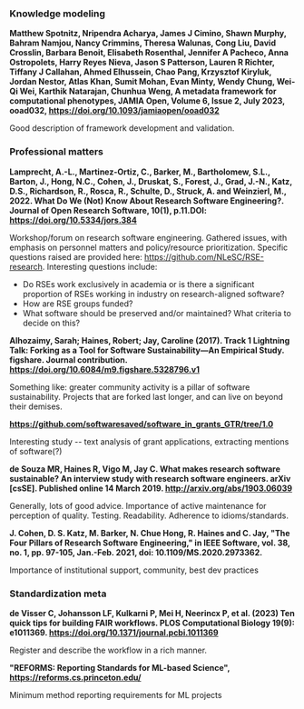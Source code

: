 ### Knowledge modeling

**Matthew Spotnitz, Nripendra Acharya, James J Cimino, Shawn Murphy, Bahram Namjou, Nancy Crimmins, Theresa Walunas, Cong Liu, David Crosslin, Barbara Benoit, Elisabeth Rosenthal, Jennifer A Pacheco, Anna Ostropolets, Harry Reyes Nieva, Jason S Patterson, Lauren R Richter, Tiffany J Callahan, Ahmed Elhussein, Chao Pang, Krzysztof Kiryluk, Jordan Nestor, Atlas Khan, Sumit Mohan, Evan Minty, Wendy Chung, Wei-Qi Wei, Karthik Natarajan, Chunhua Weng, A metadata framework for computational phenotypes, JAMIA Open, Volume 6, Issue 2, July 2023, ooad032, https://doi.org/10.1093/jamiaopen/ooad032**

Good description of framework development and validation.

### Professional matters

**Lamprecht, A.-L., Martinez-Ortiz, C., Barker, M., Bartholomew, S.L., Barton, J., Hong, N.C., Cohen, J., Druskat, S., Forest, J., Grad, J.-N., Katz, D.S., Richardson, R., Rosca, R., Schulte, D., Struck, A. and Weinzierl, M., 2022. What Do We (Not) Know About Research Software Engineering?. Journal of Open Research Software, 10(1), p.11.DOI: https://doi.org/10.5334/jors.384**

Workshop/forum on research software engineering. Gathered issues, with emphasis on personnel matters and policy/resource prioritization. Specific questions raised are provided here: https://github.com/NLeSC/RSE-research. Interesting questions include:

* Do RSEs work exclusively in academia or is there a significant proportion of RSEs working in industry on research-aligned software?
* How are RSE groups funded?
* What software should be preserved and/or maintained? What criteria to decide on this?

**Alhozaimy, Sarah; Haines, Robert; Jay, Caroline (2017). Track 1 Lightning Talk: Forking as a Tool for Software Sustainability—An Empirical Study. figshare. Journal contribution. https://doi.org/10.6084/m9.figshare.5328796.v1**

Something like: greater community activity is a pillar of software sustainability. Projects that are forked last longer, and can live on beyond their demises.

**https://github.com/softwaresaved/software_in_grants_GTR/tree/1.0**

Interesting study -- text analysis of grant applications, extracting mentions of software(?)

**de Souza MR, Haines R, Vigo M, Jay C. What makes research software sustainable? An interview study with research software engineers. arXiv [csSE]. Published online 14 March 2019. http://arxiv.org/abs/1903.06039**

Generally, lots of good advice. Importance of active maintenance for perception of quality. Testing. Readability. Adherence to idioms/standards.

**J. Cohen, D. S. Katz, M. Barker, N. Chue Hong, R. Haines and C. Jay, "The Four Pillars of Research Software Engineering," in IEEE Software, vol. 38, no. 1, pp. 97-105, Jan.-Feb. 2021, doi: 10.1109/MS.2020.2973362.**

Importance of institutional support, community, best dev practices

### Standardization meta

**de Visser C, Johansson LF, Kulkarni P, Mei H, Neerincx P, et al. (2023) Ten quick tips for building FAIR workflows. PLOS Computational Biology 19(9): e1011369. https://doi.org/10.1371/journal.pcbi.1011369**

Register and describe the workflow in a rich manner. 

**"REFORMS: Reporting Standards for ML-based Science", https://reforms.cs.princeton.edu/**

Minimum method reporting requirements for ML projects
